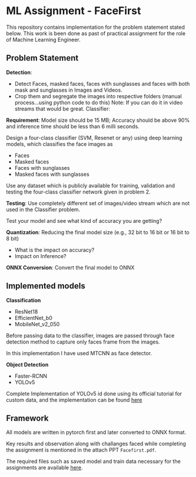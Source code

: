 # ML Assignment - FaceFirst
This repository contains implementation for the problem statement stated below. This work is been done as past of practical assignment for the role of Machine Learning Engineer.

## Problem Statement
**Detection**:

* Detect Faces, masked faces, faces with sunglasses and faces with both mask and sunglasses in Images and Videos.
* Crop them and segregate the images into respective folders (manual process...using python code to do this)
Note: If you can do it in video streams that would be great.
 Classifier:

**Requirement**: Model size should be 15 MB; Accuracy should be above 90% and inference time should be less than 6 milli seconds.      

Design a four-class classifier (SVM, Resenet or any) using deep learning models, which classifies the face images as
* Faces
* Masked faces
* Faces with sunglasses
* Masked faces with sunglasses

Use any dataset which is publicly available for training, validation and testing the four-class classifier network given in problem 2.    

**Testing**:
Use completely different set of images/video stream which are not used in the Classifier problem.

Test your model and see what kind of accuracy you are getting?

**Quantization**:
Reducing the final model size (e.g., 32 bit to 16 bit or 16 bit to 8 bit)
* What is the impact on accuracy?
* Impact on Inference?

**ONNX Conversion**:
Convert the final model to ONNX          

## Implemented models
**Classification**
* ResNet18
* EfficientNet_b0
* MobileNet_v2_050

Before passing data to the classifier, images are passed through face detection method to capture only faces frame from the images.

In this implementation I have used MTCNN as face detector.

**Object Detection**
* Faster-RCNN
* YOLOv5

Complete Implementation of YOLOv5 id done using its official tutorial for custom data, and the implementation can be found [here](https://github.com/GKG1312/YOLOv5-FaceFirst-implementation)

## Framework
All models are written in pytorch first and later converted to ONNX format.

Key results and observation along with challanges faced while completing the assignment is mentioned in the attach PPT `Facefirst.pdf`.

The required files such as saved model and train data necessary for the assignments are available [here](https://drive.google.com/drive/folders/1tDve6dpwejNpakrFJv5Y8yg7a3_HKSw4?usp=drive_link).
